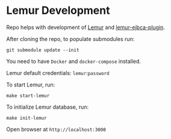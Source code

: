 # Lemur Development

Repo helps with development of [Lemur](https://github.com/Netflix/lemur) and [lemur-ejbca-plugin](https://github.com/c2company/lemur-ejbca-plugin).

After cloning the repo, to populate submodules run:

```shell script
git submodule update --init
```

You need to have `Docker` and `docker-compose` installed.

Lemur default credentials: `lemur`:`password`

To start Lemur, run:

```shell script
make start-lemur
```

To initialize Lemur database, run:

```shell script
make init-lemur
```

Open browser at `http://localhost:3000`